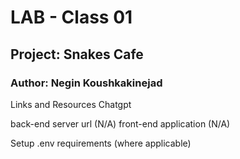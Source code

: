 # LAB - Class 01

## Project: Snakes Cafe

### Author: Negin Koushkakinejad

Links and Resources
Chatgpt

back-end server url (N/A)
front-end application (N/A)

Setup
.env requirements (where applicable)
